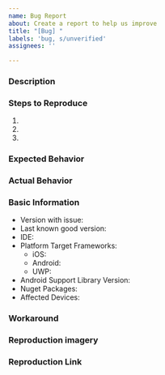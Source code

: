 ```yaml
---
name: Bug Report
about: Create a report to help us improve
title: "[Bug] "
labels: 'bug, s/unverified'
assignees: ''

---
```


### Description

### Steps to Reproduce

1. 
2. 
3. 

### Expected Behavior

### Actual Behavior

### Basic Information

- Version with issue:
- Last known good version:
- IDE:
- Platform Target Frameworks: <!-- All that apply -->
  - iOS:  <!-- The version of the iOS SDK you are compiling against, e.g. 11.1 -->
  - Android: <!-- The version of the Android SDK you are compiling against, e.g. 7.1 --> 
  - UWP:  <!-- The version of the UWP SDK you are compiling against, e.g. 16299 --> 
- Android Support Library Version: <!-- if applicable -->
- Nuget Packages:
- Affected Devices:

### Workaround
<!-- If you've found a way around this issue, help other users out and share the workaround -->

### Reproduction imagery

<!-- If it is a visual issue, please include imagery (GIF/Screenshots) showing the problem -->

### Reproduction Link

<!-- Please upload or provide a link to a reproduction case -->
